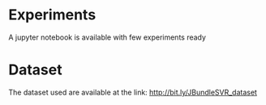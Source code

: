 # Experiments
A jupyter notebook is available with few experiments ready

# Dataset
The dataset used are available at the link: http://bit.ly/JBundleSVR_dataset
